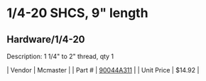 # 1/4-20 SHCS, 9" length
## Hardware/1/4-20
Description: 	1 1/4" to 2" thread, qty 1 

| Vendor | Mcmaster | 
| Part # | [90044A311](http://www.mcmaster.com/) | 
| Unit Price | $14.92 | 
